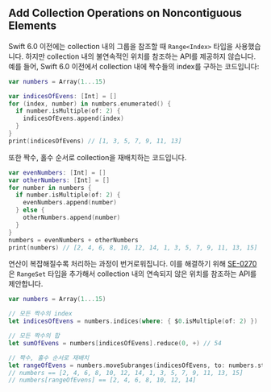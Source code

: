 ## Add Collection Operations on Noncontiguous Elements

Swift 6.0 이전에는 collection 내의 그룹을 참조할 때 `Range<Index>` 타입을 사용했습니다. 하지만 collection 내의 불연속적인 위치를 참조하는 API를 제공하지 않습니다. 예를 들어, Swift 6.0 이전에서 collection 내에 짝수들의 index를 구하는 코드입니다:

```swift
var numbers = Array(1...15)

var indicesOfEvens: [Int] = []
for (index, number) in numbers.enumerated() {
  if number.isMultiple(of: 2) {
    indicesOfEvens.append(index)
  }
}
print(indicesOfEvens) // [1, 3, 5, 7, 9, 11, 13]
```

또한 짝수, 홀수 순서로 collection을 재배치하는 코드입니다.

```swift
var evenNumbers: [Int] = []
var otherNumbers: [Int] = []
for number in numbers {
  if number.isMultiple(of: 2) {
    evenNumbers.append(number)
  } else {
    otherNumbers.append(number)
  }
}
numbers = evenNumbers + otherNumbers
print(numbers) // [2, 4, 6, 8, 10, 12, 14, 1, 3, 5, 7, 9, 11, 13, 15]
```

연산이 복잡해질수록 처리하는 과정이 번거로워집니다. 이를 해결하기 위해 [SE-0270](https://github.com/swiftlang/swift-evolution/blob/main/proposals/0270-rangeset-and-collection-operations.md)은 `RangeSet` 타입을 추가해서 collection 내의 연속되지 않은 위치를 참조하는 API를 제안합니다.

```swift
var numbers = Array(1...15)

// 모든 짝수의 index
let indicesOfEvens = numbers.indices(where: { $0.isMultiple(of: 2) })

// 모든 짝수의 합
let sumOfEvens = numbers[indicesOfEvens].reduce(0, +) // 54

// 짝수, 홀수 순서로 재배치
let rangeOfEvens = numbers.moveSubranges(indicesOfEvens, to: numbers.startIndex)
// numbers == [2, 4, 6, 8, 10, 12, 14, 1, 3, 5, 7, 9, 11, 13, 15]
// numbers[rangeOfEvens] == [2, 4, 6, 8, 10, 12, 14]
```